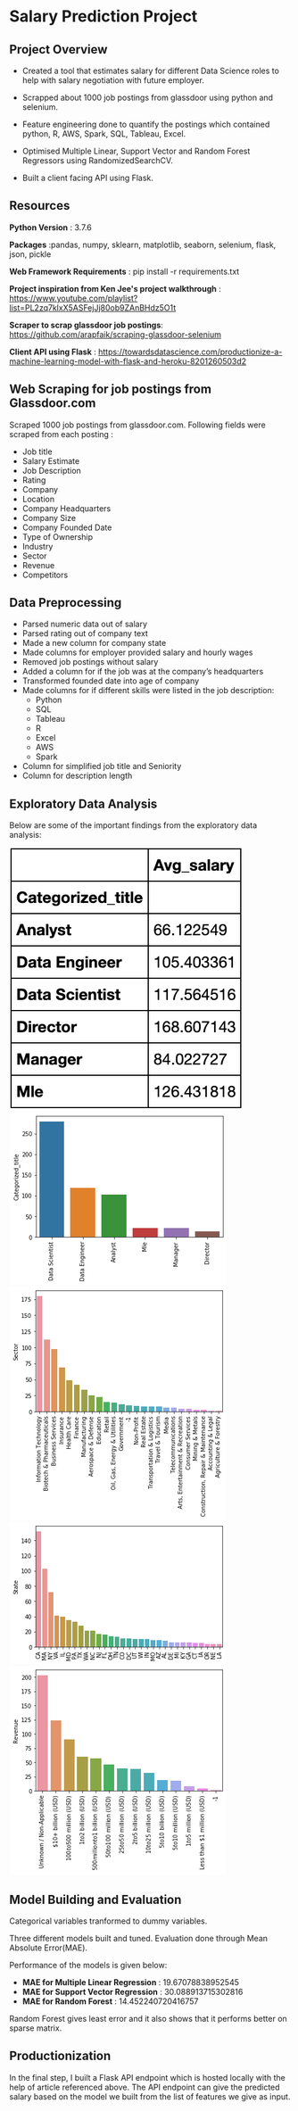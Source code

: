 # Salary Prediction Project

## Project Overview

* Created a tool that estimates salary for different Data Science roles to help with salary negotiation with future employer.

* Scrapped about 1000 job postings from glassdoor using python and selenium.

* Feature engineering done to quantify the postings which contained python, R, AWS, Spark, SQL, Tableau, Excel.

* Optimised Multiple Linear, Support Vector and Random Forest Regressors using RandomizedSearchCV.

* Built a client facing API using Flask.

## Resources

**Python Version** : 3.7.6

**Packages** :pandas, numpy, sklearn, matplotlib, seaborn, selenium, flask, json, pickle

**Web Framework Requirements** : pip install -r requirements.txt

**Project inspiration from Ken Jee's project walkthrough** : https://www.youtube.com/playlist?list=PL2zq7klxX5ASFejJj80ob9ZAnBHdz5O1t

**Scraper to scrap glassdoor job postings**: https://github.com/arapfaik/scraping-glassdoor-selenium

**Client API using Flask** : https://towardsdatascience.com/productionize-a-machine-learning-model-with-flask-and-heroku-8201260503d2

## Web Scraping for job postings from Glassdoor.com

Scraped 1000 job postings from glassdoor.com. Following fields were scraped from each posting :

 * Job title
 * Salary Estimate
 * Job Description
 * Rating
 * Company
 * Location
 * Company Headquarters
 * Company Size
 * Company Founded Date
 * Type of Ownership
 * Industry
 * Sector
 * Revenue
 * Competitors
 
## Data Preprocessing

* Parsed numeric data out of salary
* Parsed rating out of company text
* Made a new column for company state
* Made columns for employer provided salary and hourly wages
* Removed job postings without salary
* Added a column for if the job was at the company’s headquarters
* Transformed founded date into age of company
* Made columns for if different skills were listed in the job description:
   * Python
   * SQL
   * Tableau
   * R
   * Excel
   * AWS
   * Spark
* Column for simplified job title and Seniority
* Column for description length

## Exploratory Data Analysis

Below are some of the important findings from the exploratory data analysis:

![alt text](https://github.com/Devsh3th/ds_jobs_proj/blob/master/images/salaryrole.png "Salary based on role")
![alt text](https://github.com/Devsh3th/ds_jobs_proj/blob/master/images/data_role.png "Data roles")
![alt text](https://github.com/Devsh3th/ds_jobs_proj/blob/master/images/jobsector.png "Job Sectors")
![alt text](https://github.com/Devsh3th/ds_jobs_proj/blob/master/images/jobstate.png "Job State")
![alt text](https://github.com/Devsh3th/ds_jobs_proj/blob/master/images/revenue.png "Company Revenue")

## Model Building and Evaluation

Categorical variables tranformed to dummy variables. 

Three different models built and tuned. Evaluation done through Mean Absolute Error(MAE).

Performance of the models is given below:

* **MAE for Multiple Linear Regression** : 19.67078838952545
* **MAE for Support Vector Regression** : 30.088913715302816
* **MAE for Random Forest** : 14.452240720416757

Random Forest gives least error and it also shows that it performs better on sparse matrix.

## Productionization

In the final step, I built a Flask API endpoint which is hosted locally with the help of article referenced above. The API endpoint can give the predicted salary based on the model we built from the list of features we give as input.
